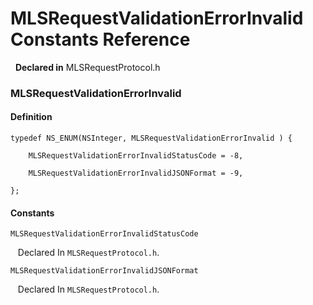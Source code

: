 # MLSRequestValidationErrorInvalid Constants Reference

&nbsp;&nbsp;**Declared in** MLSRequestProtocol.h  

### MLSRequestValidationErrorInvalid

#### Definition
    typedef NS_ENUM(NSInteger, MLSRequestValidationErrorInvalid ) {   
        
        MLSRequestValidationErrorInvalidStatusCode = -8,
        
        MLSRequestValidationErrorInvalidJSONFormat = -9,
        
    };

#### Constants

<a name="" title="MLSRequestValidationErrorInvalidStatusCode"></a><code>MLSRequestValidationErrorInvalidStatusCode</code>

&nbsp;&nbsp;&nbsp;Declared In `MLSRequestProtocol.h`.

<a name="" title="MLSRequestValidationErrorInvalidJSONFormat"></a><code>MLSRequestValidationErrorInvalidJSONFormat</code>

&nbsp;&nbsp;&nbsp;Declared In `MLSRequestProtocol.h`.

